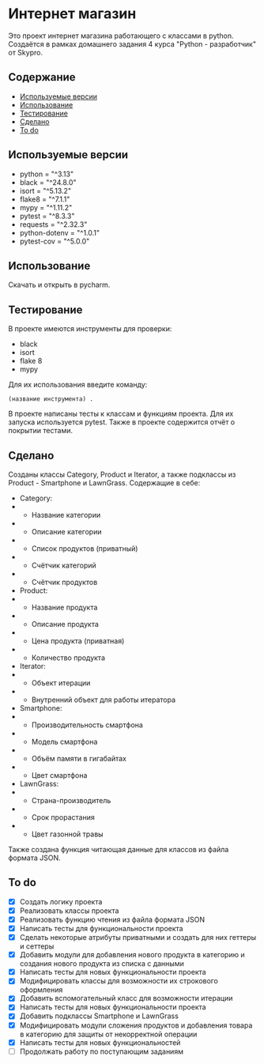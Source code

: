 # Интернет магазин
Это проект интернет магазина работающего с классами в python.
Создаётся в рамках домашнего задания 4 курса "Python - разработчик" от Skypro.

## Содержание
- [Используемые версии](#используемые-версии)
- [Использование](#использование)
- [Тестирование](#тестирование)
- [Сделано](#сделано)
- [To do](#to-do)

## Используемые версии
- python = "^3.13"
- black = "^24.8.0"
- isort = "^5.13.2"
- flake8 = "^7.1.1"
- mypy = "^1.11.2"
- pytest = "^8.3.3"
- requests = "^2.32.3"
- python-dotenv = "^1.0.1"
- pytest-cov = "^5.0.0"

## Использование
Скачать и открыть в pycharm.

## Тестирование
В проекте имеются инструменты для проверки:
- black
- isort
- flake 8
- mypy

Для их использования введите команду:

``
(название инструмента) .
``

В проекте написаны тесты к классам и функциям проекта.
Для их запуска используется pytest. Также в проекте содержится отчёт о покрытии тестами.

## Сделано
Созданы классы Category, Product и Iterator, а также подклассы из Product - Smartphone и LawnGrass. Содержащие в себе:
- Category:
- - Название категории
- - Описание категории
- - Список продуктов (приватный)
- - Счётчик категорий
- - Счётчик продуктов
- Product:
- - Название продукта
- - Описание продукта
- - Цена продукта (приватная)
- - Количество продукта
- Iterator:
- - Объект итерации
- - Внутренний объект для работы итератора
- Smartphone:
- - Производительность смартфона
- - Модель смартфона
- - Объём памяти в гигабайтах
- - Цвет смартфона
- LawnGrass:
- - Страна-производитель
- - Срок прорастания
- - Цвет газонной травы

Также создана функция читающая данные для классов из файла формата JSON.

## To do
- [x] Создать логику проекта
- [x] Реализовать классы проекта
- [x] Реализовать функцию чтения из файла формата JSON
- [x] Написать тесты для функциональности проекта
- [x] Сделать некоторые атрибуты приватными и создать для них геттеры и сеттеры
- [x] Добавить модули для добавления нового продукта в категорию и создания нового продукта из списка с данными
- [x] Написать тесты для новых функциональности проекта
- [x] Модифицировать классы для возможности их строкового оформления
- [x] Добавить вспомогательный класс для возможности итерации
- [x] Написать тесты для новых функциональности проекта
- [x] Добавить подклассы Smartphone и LawnGrass
- [x] Модифицировать модули сложения продуктов и добавления товара в категорию для защиты от некорректной операции
- [x] Написать тесты для новых функциональностей
- [ ] Продолжать работу по поступающим заданиям